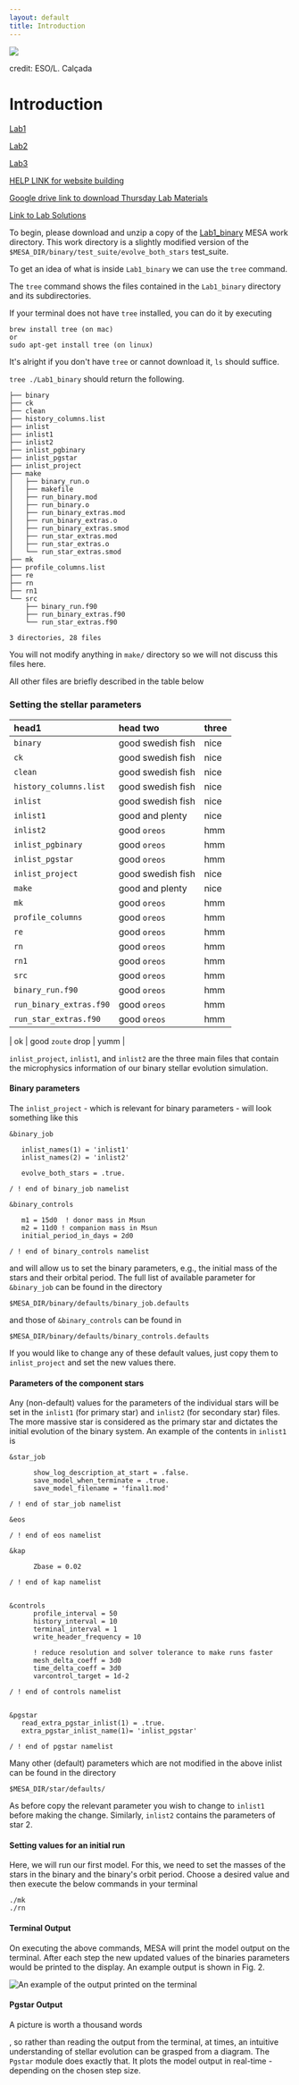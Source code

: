 ```yaml
---
layout: default
title: Introduction
---
```

![](Figures/contact_binary_image.jpg)

credit: ESO/L. Calçada

# Introduction

[Lab1](./Lab1.html)

[Lab2](./Lab2.html)

[Lab3](./Lab3.html)


[HELP LINK for website building](./help.html)

[Google drive link to download Thursday Lab Materials](https://drive.google.com/drive/folders/1yFy2I7kBh6UZPYmhFxkZswQVPI0Qavjc?usp=share_link)

[Link to Lab Solutions](https://drive.google.com/drive/folders/11WEpwn17_XuxKugH0B57OHMjby-jomUj?usp=share_link)



To begin, please download and unzip a copy of the [Lab1_binary](https://drive.google.com/file/d/1y0AEFWzGv4vHgohqnEJMNITR15oGPHRi/view?usp=share_link) MESA work directory.
This work directory is a slightly modified version of the `$MESA_DIR/binary/test_suite/evolve_both_stars` test_suite.



To get an idea of what is inside `Lab1_binary` we can use the `tree` command.

The `tree` command shows the files contained in the `Lab1_binary` directory and its subdirectories.

If your terminal does not have `tree` installed, you  can do it by executing

```
brew install tree (on mac)
or
sudo apt-get install tree (on linux)
```
It's alright if you don't have `tree` or cannot download it, `ls` should suffice.

`tree ./Lab1_binary` should return the following.

```shell
├── binary
├── ck
├── clean
├── history_columns.list
├── inlist
├── inlist1
├── inlist2
├── inlist_pgbinary
├── inlist_pgstar
├── inlist_project
├── make
│   ├── binary_run.o
│   ├── makefile
│   ├── run_binary.mod
│   ├── run_binary.o
│   ├── run_binary_extras.mod
│   ├── run_binary_extras.o
│   ├── run_binary_extras.smod
│   ├── run_star_extras.mod
│   ├── run_star_extras.o
│   └── run_star_extras.smod
├── mk
├── profile_columns.list
├── re
├── rn
├── rn1
└── src
    ├── binary_run.f90
    ├── run_binary_extras.f90
    └── run_star_extras.f90

3 directories, 28 files
```

You will not modify anything in `make/` directory so we will not discuss this files here. 

All other files are briefly described in the table below

### Setting the stellar parameters
| head1                   | head two          | three |
|:------------------------|:------------------|:------|
| `binary`                | good swedish fish | nice  |
| `ck`                    | good swedish fish | nice  |
| `clean`                 | good swedish fish | nice  |
| `history_columns.list`  | good swedish fish | nice  |
| `inlist`                | good swedish fish | nice  |
| `inlist1`               | good and plenty   | nice  |
| `inlist2`               | good `oreos`      | hmm   |
| `inlist_pgbinary`       | good `oreos`      | hmm   |
| `inlist_pgstar`         | good `oreos`      | hmm   |
| `inlist_project`        | good swedish fish | nice  |
| `make`                  | good and plenty   | nice  |
| `mk`                    | good `oreos`      | hmm   |
| `profile_columns`       | good `oreos`      | hmm   |
| `re`                    | good `oreos`      | hmm   |
| `rn`                    | good `oreos`      | hmm   |
| `rn1`                   | good `oreos`      | hmm   |
| `src`                   | good `oreos`      | hmm   |
| `binary_run.f90`        | good `oreos`      | hmm   |
| `run_binary_extras.f90` | good `oreos`      | hmm   |
| `run_star_extras.f90`   | good `oreos`      | hmm   |

| ok              | good `zoute` drop | yumm  |

`inlist_project`, `inlist1`, and `inlist2` are the three main files that contain the microphysics information of our binary stellar evolution simulation.

#### Binary parameters

The `inlist_project` - which is relevant for binary parameters -  will look something like this

```plaintext
&binary_job

   inlist_names(1) = 'inlist1'
   inlist_names(2) = 'inlist2'

   evolve_both_stars = .true.

/ ! end of binary_job namelist

&binary_controls

   m1 = 15d0  ! donor mass in Msun
   m2 = 11d0 ! companion mass in Msun
   initial_period_in_days = 2d0

/ ! end of binary_controls namelist
```

and will allow us to set the binary parameters, e.g., the initial mass of the stars and their orbital period. The full list of available parameter for `&binary_job` can be found in the directory

```
$MESA_DIR/binary/defaults/binary_job.defaults
```

and those of `&binary_controls` can be found in

```
$MESA_DIR/binary/defaults/binary_controls.defaults
```

If you would like to change any of these default values, just copy them to `inlist_project` and set the new values there.

#### Parameters of the component stars

Any (non-default) values for the parameters of the individual stars will be set in the `inlist1` (for primary star) and `inlist2` (for secondary star) files. The more massive star is considered as the primary star and dictates the initial evolution of the binary system. An example of the contents in `inlist1` is

```plaintext
&star_job

      show_log_description_at_start = .false.
      save_model_when_terminate = .true.
      save_model_filename = 'final1.mod'

/ ! end of star_job namelist

&eos

/ ! end of eos namelist

&kap

      Zbase = 0.02

/ ! end of kap namelist


&controls
      profile_interval = 50
      history_interval = 10
      terminal_interval = 1
      write_header_frequency = 10
      
      ! reduce resolution and solver tolerance to make runs faster
      mesh_delta_coeff = 3d0
      time_delta_coeff = 3d0
      varcontrol_target = 1d-2

/ ! end of controls namelist


&pgstar
   read_extra_pgstar_inlist(1) = .true.
   extra_pgstar_inlist_name(1)= 'inlist_pgstar'

/ ! end of pgstar namelist
```

Many other (default) parameters which are not modified in the above inlist can be found in the directory

```
$MESA_DIR/star/defaults/
```

As before copy the relevant parameter you wish to change to `inlist1` before making the change. Similarly, `inlist2` contains the parameters of star 2.

#### Setting values for an initial run

Here, we will run our first model. For this, we need to set the masses of the stars in the binary and the binary's orbit period. Choose a desired value and then execute the below commands in your terminal

```
./mk
./rn
```

#### Terminal Output

On executing the above commands, MESA will print the model output on the terminal. After each step the new updated values of the binaries parameters would be printed to the display. An example output is shown in Fig. 2.

![An example of the output printed on the terminal](Figures/image.png)

#### Pgstar Output

A picture is worth a thousand words

, so rather than reading the output from the terminal, at times, an intuitive understanding of stellar evolution can be grasped from a diagram. The `Pgstar` module does exactly that. It plots the model output in real-time - depending on the chosen step size.
```

